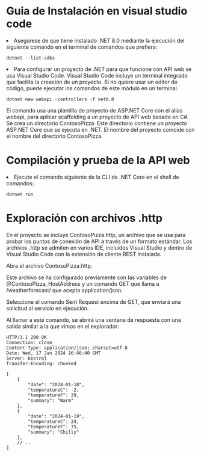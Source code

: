 # Guia de Instalación en visual studio code

<li>
Asegúrese de que tiene instalado .NET 8.0 mediante la ejecución del siguiente comando en el terminal de comandos que prefiera:
</li>

```CLI de .NET
dotnet --list-sdks
```
<li>
Para configurar un proyecto de .NET para que funcione con API web se usa Visual Studio Code. Visual Studio Code incluye un terminal integrado que facilita la creación de un proyecto. Si no quiere usar un editor de código, puede ejecutar los comandos de este módulo en un terminal.
</li>

```CLI de .NET
dotnet new webapi -controllers -f net8.0
```

El comando usa una plantilla de proyecto de ASP.NET Core con el alias webapi, para aplicar scaffolding a un proyecto de API web basado en C#. Se crea un directorio ContosoPizza. Este directorio contiene un proyecto ASP.NET Core que se ejecuta en .NET. El nombre del proyecto coincide con el nombre del directorio ContosoPizza.

# Compilación y prueba de la API web
<li>
Ejecute el comando siguiente de la CLI de .NET Core en el shell de comandos:.
</li>

```CLI de .NET
dotnet run
```
# Exploración con archivos .http
En el proyecto se incluye ContosoPizza.http, un archivo que se usa para probar los puntos de conexión de API a través de un formato estándar. Los archivos .http se admiten en varios IDE, incluidos Visual Studio y dentro de Visual Studio Code con la extensión de cliente REST instalada.

Abra el archivo ContosoPizza.http.

Este archivo se ha configurado previamente con las variables de @ContosoPizza_HostAddress y un comando GET que llama a /weatherforecast/ que acepta application/json.

Seleccione el comando Sent Request encima de GET, que enviará una solicitud al servicio en ejecución.

Al llamar a este comando, se abrirá una ventana de respuesta con una salida similar a la que vimos en el explorador:

```CLI de .NET
HTTP/1.1 200 OK
Connection: close
Content-Type: application/json; charset=utf-8
Date: Wed, 17 Jan 2024 16:46:40 GMT
Server: Kestrel
Transfer-Encoding: chunked

[
    {
        "date": "2024-01-18",
        "temperatureC": -2,
        "temperatureF": 29,
        "summary": "Warm"
    },
    {
        "date": "2024-01-19",
        "temperatureC": 24,
        "temperatureF": 75,
        "summary": "Chilly"
    },
    // ..
]
```
